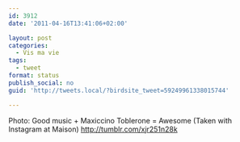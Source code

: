 ```yaml
---
id: 3912
date: '2011-04-16T13:41:06+02:00'

layout: post
categories:
  - Vis ma vie
tags:
  - tweet
format: status
publish_social: no
guid: 'http://tweets.local/?birdsite_tweet=59249961338015744'

---
```


Photo: Good music + Maxiccino Toblerone = Awesome (Taken with Instagram at Maison) http://tumblr.com/xjr251n28k